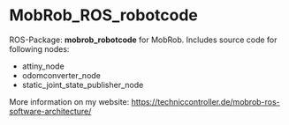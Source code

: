 # MobRob_ROS_robotcode
ROS-Package: **mobrob_robotcode** for MobRob. Includes source code for following nodes:

- attiny_node
- odomconverter_node
- static_joint_state_publisher_node

More information on my website: https://techniccontroller.de/mobrob-ros-software-architecture/
